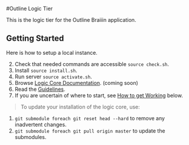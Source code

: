 #Outline Logic Tier

This is the logic tier for the Outline Braiiin application.

## Getting Started

Here is how to setup a local instance.

2. Check that needed commands are accessible `source check.sh`.
3. Install `source install.sh`.
4. Run server `source activate.sh`.
5. Browse [Logic Core Documentation](http://logic-braiiin.readthedocs.org). (coming soon)
6. Read the [Guidelines](https://github.com/Braiiin/template-client#guidelines).
7. If you are uncertain of where to start, see [How to get Working](https://github.com/Braiiin/template-client#how-it-works) below.

> To update your installation of the logic core, use:
 1. `git submodule foreach git reset head --hard` to remove any inadvertent changes.
 2. `git submodule foreach git pull origin master` to update the submodules.
